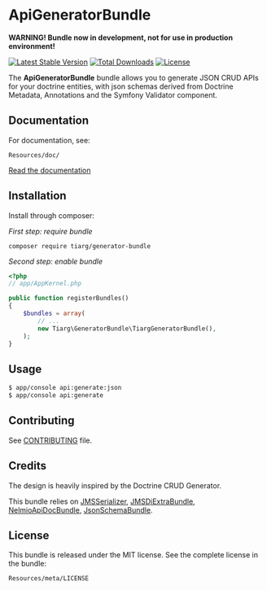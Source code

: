 ApiGeneratorBundle
====================
**WARNING! Bundle now in development, not for use in production environment!**

[![Latest Stable Version](https://poser.pugx.org/lube/api-generator-bundle/v/stable)](https://packagist.org/packages/lube/api-generator-bundle)
[![Total Downloads](https://poser.pugx.org/lube/api-generator-bundle/downloads)](https://packagist.org/packages/lube/api-generator-bundle)
[![License](https://poser.pugx.org/lube/api-generator-bundle/license)](https://packagist.org/packages/lube/api-generator-bundle)

The **ApiGeneratorBundle** bundle allows you to generate JSON CRUD APIs for your doctrine entities, with json schemas derived from Doctrine Metadata, Annotations and the Symfony Validator component.

Documentation
-------------

For documentation, see:

    Resources/doc/

[Read the documentation](https://github.com/Lube/api_generator/blob/master/Resources/doc/index.rst)

Installation
------------

Install through composer: 

*First step: require bundle*
```
composer require tiarg/generator-bundle
```

*Second step: enable bundle*
```php
<?php
// app/AppKernel.php

public function registerBundles()
{
    $bundles = array(
        // ...
        new Tiarg\GeneratorBundle\TiargGeneratorBundle(),
    );
}
```
Usage
------------

```bash
$ app/console api:generate:json
$ app/console api:generate
```

Contributing
------------

See
[CONTRIBUTING](https://github.com/Lube/api_generator/blob/master/CONTRIBUTING.md)
file.


Credits
-------

The design is heavily inspired by the Doctrine CRUD Generator.

This bundle relies on [JMSSerializer](https://github.com/schmittjoh/JMSSerializerBundle), [JMSDiExtraBundle](https://github.com/schmittjoh/JMSDiExtraBundle), [NelmioApiDocBundle](https://github.com/nelmio/NelmioApiDocBundle), [JsonSchemaBundle](https://github.com/HadesArchitect/JsonSchemaBundle).


License
-------

This bundle is released under the MIT license. See the complete license in the
bundle:

    Resources/meta/LICENSE
